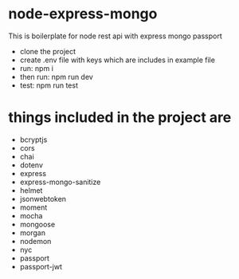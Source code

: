 # node-express-mongo
This is boilerplate for node rest api with express mongo passport

- clone the project
- create .env file with keys which are includes in example file
- run: npm i
- then run: npm run dev
- test: npm run test

# things included in the project are

- bcryptjs
- cors
- chai
- dotenv
- express
- express-mongo-sanitize
- helmet
- jsonwebtoken
- moment
- mocha
- mongoose
- morgan
- nodemon
- nyc
- passport
- passport-jwt